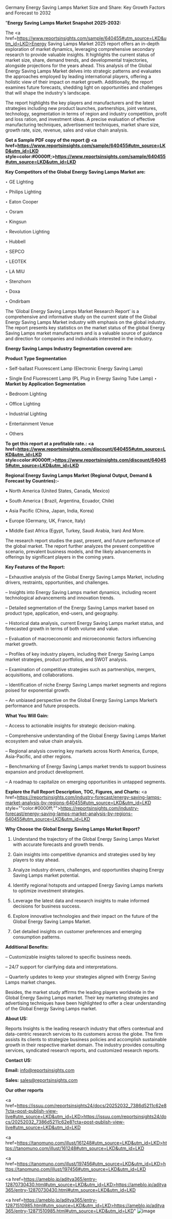 Germany Energy Saving Lamps Market Size and Share: Key Growth Factors and Forecast to 2032

"<strong>Energy Saving Lamps Market Snapshot 2025-2032:</strong>

The <a href=https://www.reportsinsights.com/sample/640455#utm_source=LKD&utm_id=LKD>Energy Saving Lamps Market</a> 2025 report offers an in-depth exploration of market dynamics, leveraging comprehensive secondary research to provide valuable insights. It highlights the current status of market size, share, demand trends, and developmental trajectories, alongside projections for the years ahead. This analysis of the Global Energy Saving Lamps Market delves into strategic patterns and evaluates the approaches employed by leading international players, offering a holistic view of their impact on market growth. Additionally, the report examines future forecasts, shedding light on opportunities and challenges that will shape the industry's landscape.

The report highlights the key players and manufacturers and the latest strategies including new product launches, partnerships, joint ventures, technology, segmentation in terms of region and industry competition, profit and loss ration, and investment ideas. A precise evaluation of effective manufacturing techniques, advertisement techniques, market share size, growth rate, size, revenue, sales and value chain analysis.

<strong>Get a Sample PDF copy of the report @ <a href=https://www.reportsinsights.com/sample/640455#utm_source=LKD&utm_id=LKD style=color:#0000ff;>https://www.reportsinsights.com/sample/640455#utm_source=LKD&utm_id=LKD</a></strong>

<strong>Key Competitors of the Global Energy Saving Lamps Market are:</strong>

‣ GE Lighting

‣ Philips Lighting

‣ Eaton Cooper

‣ Osram

‣ Kingsun

‣ Revolution Lighting

‣ Hubbell

‣ SEPCO

‣ LEOTEK

‣ LA MIU

‣ Stenzhorn

‣ Doxa

‣ Ondirbam

The ‘Global Energy Saving Lamps Market Research Report’ is a comprehensive and informative study on the current state of the Global Energy Saving Lamps Market industry with emphasis on the global industry. The report presents key statistics on the market status of the global Energy Saving Lamps market manufacturers and is a valuable source of guidance and direction for companies and individuals interested in the industry.

<strong>Energy Saving Lamps Industry Segmentation covered are:</strong>

<strong>Product Type Segmentation</strong>

‣ Self-ballast Fluorescent Lamp (Electronic Energy Saving Lamp)

‣ Single End Fluorescent Lamp (PL Plug in Energy Saving Tube Lamp)
‣ 
<strong>Market by Application Segmentation</strong>

‣ Bedroom Lighting

‣ Office Lighting

‣ Industrial Lighting

‣ Entertainment Venue

‣ Others

<strong>To get this report at a profitable rate.: <a href=https://www.reportsinsights.com/discount/640455#utm_source=LKD&utm_id=LKD style=color:#0000ff;>https://www.reportsinsights.com/discount/640455#utm_source=LKD&utm_id=LKD</a></strong>

<strong>Regional Energy Saving Lamps Market (Regional Output, Demand &amp; Forecast by Countries):-</strong>

• North America (United States, Canada, Mexico)

• South America ( Brazil, Argentina, Ecuador, Chile)

• Asia Pacific (China, Japan, India, Korea)

• Europe (Germany, UK, France, Italy)

• Middle East Africa (Egypt, Turkey, Saudi Arabia, Iran) And More.

The research report studies the past, present, and future performance of the global market. The report further analyzes the present competitive scenario, prevalent business models, and the likely advancements in offerings by significant players in the coming years.

<strong>Key Features of the Report:</strong>

– Exhaustive analysis of the Global Energy Saving Lamps Market, including drivers, restraints, opportunities, and challenges.

– Insights into Energy Saving Lamps market dynamics, including recent technological advancements and innovation trends.

– Detailed segmentation of the Energy Saving Lamps market based on product type, application, end-users, and geography.

– Historical data analysis, current Energy Saving Lamps market status, and forecasted growth in terms of both volume and value.

– Evaluation of macroeconomic and microeconomic factors influencing market growth.

– Profiles of key industry players, including their Energy Saving Lamps market strategies, product portfolios, and SWOT analysis.

– Examination of competitive strategies such as partnerships, mergers, acquisitions, and collaborations.

– Identification of niche Energy Saving Lamps market segments and regions poised for exponential growth.

– An unbiased perspective on the Global Energy Saving Lamps Market’s performance and future prospects.

<strong>What You Will Gain:</strong>

– Access to actionable insights for strategic decision-making.

– Comprehensive understanding of the Global Energy Saving Lamps Market ecosystem and value chain analysis.

– Regional analysis covering key markets across North America, Europe, Asia-Pacific, and other regions.

– Benchmarking of Energy Saving Lamps market trends to support business expansion and product development.

– A roadmap to capitalize on emerging opportunities in untapped segments.

<strong>Explore the Full Report Description, TOC, Figures, and Charts:</strong>
<a href=https://reportsinsights.com/industry-forecast/energy-saving-lamps-market-analysis-by-regions-640455#utm_source=LKD&utm_id=LKD style=""color:#0000ff;"">https://reportsinsights.com/industry-forecast/energy-saving-lamps-market-analysis-by-regions-640455#utm_source=LKD&utm_id=LKD</a>

<strong>Why Choose the Global Energy Saving Lamps Market Report?</strong>

1. Understand the trajectory of the Global Energy Saving Lamps Market with accurate forecasts and growth trends.

2. Gain insights into competitive dynamics and strategies used by key players to stay ahead.

3. Analyze industry drivers, challenges, and opportunities shaping Energy Saving Lamps market potential.

4. Identify regional hotspots and untapped Energy Saving Lamps markets to optimize investment strategies.

5. Leverage the latest data and research insights to make informed decisions for business success.

6. Explore innovative technologies and their impact on the future of the Global Energy Saving Lamps Market.

7. Get detailed insights on customer preferences and emerging consumption patterns.

<strong>Additional Benefits:</strong>

– Customizable insights tailored to specific business needs.

– 24/7 support for clarifying data and interpretations.

– Quarterly updates to keep your strategies aligned with Energy Saving Lamps market changes.

Besides, the market study affirms the leading players worldwide in the Global Energy Saving Lamps market. Their key marketing strategies and advertising techniques have been highlighted to offer a clear understanding of the Global Energy Saving Lamps market.

<strong><strong>About US</strong>:</strong>

Reports Insights is the leading research industry that offers contextual and data-centric research services to its customers across the globe. The firm assists its clients to strategize business policies and accomplish sustainable growth in their respective market domain. The industry provides consulting services, syndicated research reports, and customized research reports.

<strong>Contact US:</strong>

<p class=><b>Email:</b> <a href=mailto:info@reportsinsights.com>info@reportsinsights.com</a></p>
<p class=><b>Sales:</b> <a href=mailto:sales@reportsinsights.com>sales@reportsinsights.com</a></p>

<strong>Our other reports</strong>

<a href=https://issuu.com/reportsinsights24/docs/20252032_7386d5211c62e8?cta=post-publish-view-live#utm_source=LKD&utm_id=LKD>https://issuu.com/reportsinsights24/docs/20252032_7386d5211c62e8?cta=post-publish-view-live#utm_source=LKD&utm_id=LKD</a>

<a href=https://tanomuno.com/illust/161248#utm_source=LKD&utm_id=LKD>https://tanomuno.com/illust/161248#utm_source=LKD&utm_id=LKD</a>

<a href=https://tanomuno.com/illust/197456#utm_source=LKD&utm_id=LKD>https://tanomuno.com/illust/197456#utm_source=LKD&utm_id=LKD</a>

<a href=https://ameblo.jp/aditya365/entry-12870730430.html#utm_source=LKD&utm_id=LKD>https://ameblo.jp/aditya365/entry-12870730430.html#utm_source=LKD&utm_id=LKD</a>

<a href=https://ameblo.jp/aditya365/entry-12871510985.html#utm_source=LKD&utm_id=LKD>https://ameblo.jp/aditya365/entry-12871510985.html#utm_source=LKD&utm_id=LKD</a>"
![image](https://github.com/user-attachments/assets/972e554d-234e-417e-8255-25d87d1c4355)
